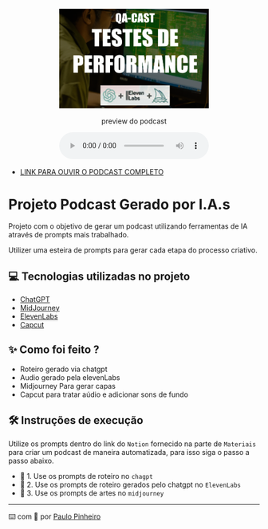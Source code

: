 <p align="center">
<img 
    src="assets/cover.png"
    width="300"
/>
</p>


<p align="center">
    preview do podcast
</p>

<div align="center">
    <audio src="output/preview.MP3" controls title="Podcast editado"></audio>
</div>

- [LINK PARA OUVIR O PODCAST COMPLETO](https://github.com/Paru369/prompts-for-podcast-generate-by-ia-testes-de-performance/output/podcast_editado.MP3)

# Projeto Podcast Gerado por I.A.s


Projeto com o objetivo de gerar um podcast utilizando ferramentas de IA através de prompts mais trabalhado.

Utilizer uma esteira de prompts para gerar cada etapa do processo criativo.

## 💻 Tecnologias utilizadas no projeto

- [ChatGPT](https://chat.openai.com/) 
- [MidJourney](https://www.midjourney.com/app/)
- [ElevenLabs](https://beta.elevenlabs.io/)
- [Capcut](https://www.capcut.com/pt-br/)

## ✨ Como foi feito ?

- Roteiro gerado via chatgpt
- Audio gerado pela elevenLabs
- Midjourney Para gerar capas
- Capcut para tratar aúdio e adicionar sons de fundo

## 🛠️ Instruções de execução

Utilize os prompts dentro do link do `Notion` fornecido na parte de `Materiais` para criar um podcast de maneira automatizada, para isso siga o passo a passo abaixo.

- 🤖 1. Use os prompts de roteiro no `chagpt`
- 🤖 2. Use os prompts de roteiro gerados pelo chatgpt no  `ElevenLabs`
- 🤖 3. Use os prompts de artes no `midjourney`


---

⌨️ com 💜 por [Paulo Pinheiro](https://github.com/paru369)

